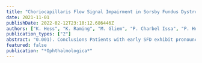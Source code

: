 ```yaml
---
title: "Choriocapillaris Flow Signal Impairment in Sorsby Fundus Dystrophy"
date: 2021-11-01
publishDate: 2022-02-12T23:10:12.686446Z
authors: ["K. Hess", "K. Raming", "M. Gliem", "P. Charbel Issa", "P. Herrmann", "F. G. Holz", "M. Pfau"]
publication_types: ["2"]
abstract: "0.001). Conclusions Patients with early SFD exhibit pronounced abnormalities of choriocapillaris flow signal on OCTA, which are not limited to areas of sub-RPE deposits seen in OCT imaging. Thus, analysis of the choriocapillaris flow may enable clinical trials at earlier disease stages in SFD."
featured: false
publication: "*Ophthalmologica*"
---
```


